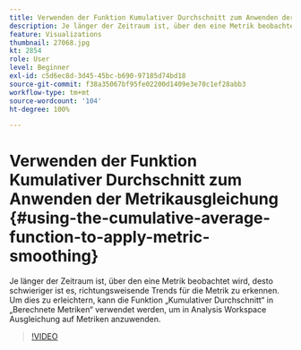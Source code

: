 ```yaml
---
title: Verwenden der Funktion Kumulativer Durchschnitt zum Anwenden der Metrikausgleichung
description: Je länger der Zeitraum ist, über den eine Metrik beobachtet wird, desto schwieriger ist es, richtungsweisende Trends für die Metrik zu erkennen. Um dies zu erleichtern, kann die Funktion „Kumulativer Durchschnitt“ in „Berechnete Metriken“ verwendet werden, um in Analysis Workspace Ausgleichung auf Metriken anzuwenden.
feature: Visualizations
thumbnail: 27068.jpg
kt: 2854
role: User
level: Beginner
exl-id: c5d6ec8d-3d45-45bc-b690-97185d74bd18
source-git-commit: f38a35067bf95fe02200d1409e3e70c1ef28abb3
workflow-type: tm+mt
source-wordcount: '104'
ht-degree: 100%

---
```


# Verwenden der Funktion Kumulativer Durchschnitt zum Anwenden der Metrikausgleichung {#using-the-cumulative-average-function-to-apply-metric-smoothing}

Je länger der Zeitraum ist, über den eine Metrik beobachtet wird, desto schwieriger ist es, richtungsweisende Trends für die Metrik zu erkennen. Um dies zu erleichtern, kann die Funktion „Kumulativer Durchschnitt“ in „Berechnete Metriken“ verwendet werden, um in Analysis Workspace Ausgleichung auf Metriken anzuwenden.

>[!VIDEO](https://video.tv.adobe.com/v/27068/?quality=12&learn=on)
